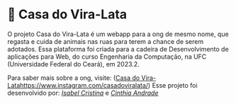 # 🐾 Casa do Vira-Lata
O projeto Casa do Vira-Lata é um webapp para a ong de mesmo nome, que regasta e cuida de animais nas ruas para terem a chance de serem adotados. Essa plataforma foi criada para a cadeira de Desenvolvimento de aplicações para Web, do curso Engenharia da Computação, na UFC (Universidade Federal do Ceará), em 2023.2.

Para saber mais sobre a ong, visite: ([Casa do Vira-Lata](https://www.instagram.com/casadoviralata/)https://www.instagram.com/casadoviralata/)
Esse projeto foi desenvolvido por: _[Isabel Cristina](https://github.com/preciousakura)_ e _[Cinthia Andrade](https://github.com/cinthia3301andrad)_
